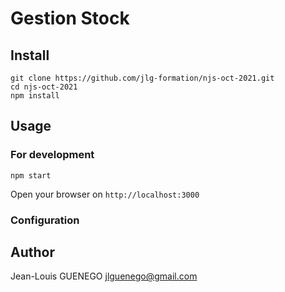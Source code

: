 # Gestion Stock

## Install

```
git clone https://github.com/jlg-formation/njs-oct-2021.git
cd njs-oct-2021
npm install
```

## Usage

### For development

```
npm start
```

Open your browser on `http://localhost:3000`

### Configuration

## Author

Jean-Louis GUENEGO <jlguenego@gmail.com>
